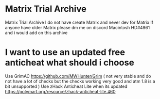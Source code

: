 # Matrix Trial Archive
Matrix Trial Archive
I do not have create Matrix and never dev for Matrix
If anyone have older Matrix please dm me on discord Macintosh HD#4861 and i would add on this archive

# I want to use an updated free anticheat what should i choose
Use GrimAC https://github.com/MWHunter/Grim ( not very stable and do not have a lot of checks but the checks working very good and atm 1.8 is a bit unsupported )
Use zHack Anticheat Lite when its updated https://polymart.org/resource/zhack-anticheat-lite.460

